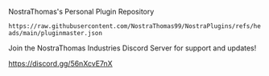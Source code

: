 NostraThomas's Personal Plugin Repository

```https://raw.githubusercontent.com/NostraThomas99/NostraPlugins/refs/heads/main/pluginmaster.json```

Join the NostraThomas Industries Discord Server for support and updates!

https://discord.gg/56nXcvE7nX
